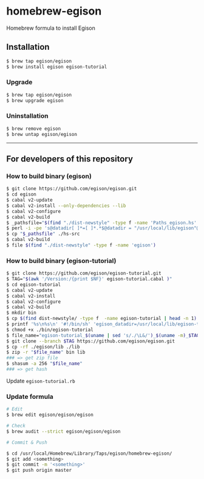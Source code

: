 # homebrew-egison
Homebrew formula to install Egison

## Installation

```sh
$ brew tap egison/egison
$ brew install egison egison-tutorial
```
### Upgrade

```sh
$ brew tap egison/egison
$ brew upgrade egison
```

### Uninstallation

```sh
$ brew remove egison
$ brew untap egison/egison
```

* * *

## For developers of this repository

### How to build binary (egison)

```sh
$ git clone https://github.com/egison/egison.git
$ cd egison
$ cabal v2-update
$ cabal v2-install --only-dependencies --lib
$ cabal v2-configure
$ cabal v2-build
$ _pathsfile="$(find "./dist-newstyle" -type f -name 'Paths_egison.hs' | head -n 1)"
$ perl -i -pe 's@datadir[ ]*=[ ]*.*$@datadir = "/usr/local/lib/egison"@' "$_pathsfile"
$ cp "$_pathsfile" ./hs-src
$ cabal v2-build
$ file $(find "./dist-newstyle" -type f -name 'egison')
```

### How to build binary (egison-tutorial)

```sh
$ git clone https://github.com/egison/egison-tutorial.git
$ TAG="$(awk '/Version:/{print $NF}' egison-tutorial.cabal )"
$ cd egison-tutorial
$ cabal v2-update
$ cabal v2-install
$ cabal v2-configure
$ cabal v2-build
$ mkdir bin
$ cp $(find dist-newstyle/ -type f  -name egison-tutorial | head -n 1) ./bin/egison-tutorial-impl
$ printf '%s\n%s\n' '#!/bin/sh' 'egison_datadir=/usr/local/lib/egison-tutorial egison-tutorial-impl "$@"' > ./bin/egison-tutorial
$ chmod +x ./bin/egison-tutorial
$ file_name="egison-tutorial_$(uname | sed 's/./\L&/')_$(uname -m)_$TAG.zip"
$ git clone --branch $TAG https://github.com/egison/egison.git
$ cp -rf ./egison/lib ./lib
$ zip -r "$file_name" bin lib
### => get zip file
$ shasum -a 256 "$file_name"
### => get hash
```

Update `egison-tutorial.rb`

### Update formula
```sh
# Edit
$ brew edit egison/egison/egison

# Check
$ brew audit --strict egison/egison/egison

# Commit & Push

$ cd /usr/local/Homebrew/Library/Taps/egison/homebrew-egison/
$ git add <something>
$ git commit -m '<something>'
$ git push origin master
```
